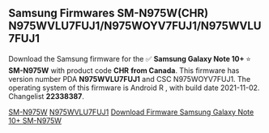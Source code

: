 <h2>Samsung Firmwares SM-N975W(CHR) N975WVLU7FUJ1/N975WOYV7FUJ1/N975WVLU7FUJ1</h2>
Download the Samsung firmware for the ✅ <strong>Samsung Galaxy Note 10+ </strong> ⭐ <strong>SM-N975W</strong> with product code <strong>CHR</strong> <strong> from Canada</strong>. This firmware has version number PDA <strong>N975WVLU7FUJ1</strong> and CSC N975WOYV7FUJ1. The operating system of this firmware is Android R , with build date 2021-11-02. Changelist <strong>22338387</strong>.


[SM-N975W](https://samfirm.shop/samsung/model/SM-N975W)
[N975WVLU7FUJ1](https://samfirm.shop/samsung/pda/N975WVLU7FUJ1)
[Download Firmware Samsung Galaxy Note 10+ SM-N975W](https://samfirm.shop/samsung/firmware/470621)
